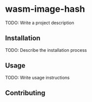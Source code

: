 # wasm-image-hash

TODO: Write a project description

## Installation

TODO: Describe the installation process

## Usage

TODO: Write usage instructions

## Contributing
